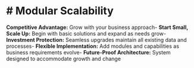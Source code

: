 # # Modular Scalability

**Competitive Advantage:** Grow with your business approach- **Start Small, Scale Up:** Begin with basic solutions and expand as needs grow- **Investment Protection:** Seamless upgrades maintain all existing data and processes- **Flexible Implementation:** Add modules and capabilities as business requirements evolve- **Future-Proof Architecture:** System designed to accommodate growth and change